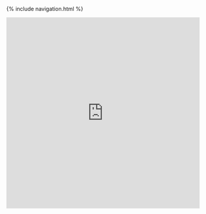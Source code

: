 {% include navigation.html %}

<iframe frameborder="0" width="100%" height="500px" src="https://replit.com/@BrianZhang2016/Menu#main.py"></iframe>
